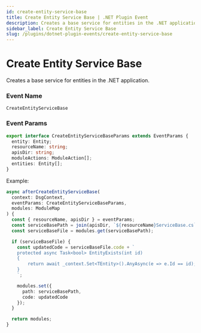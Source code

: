 ```yaml
---
id: create-entity-service-base
title: Create Entity Service Base | .NET Plugin Event
description: Creates a base service for entities in the .NET application.
sidebar_label: Create Entity Service Base
slug: /plugins/dotnet-plugin-events/create-entity-service-base
---
```


# Create Entity Service Base


Creates a base service for entities in the .NET application.

### Event Name

`CreateEntityServiceBase`

### Event Params

```ts
export interface CreateEntityServiceBaseParams extends EventParams {
  entity: Entity;
  resourceName: string;
  apisDir: string;
  moduleActions: ModuleAction[];
  entities: Entity[];
}
```

Example:

```ts
async afterCreateEntityServiceBase(
  context: DsgContext,
  eventParams: CreateEntityServiceBaseParams,
  modules: ModuleMap
) {
  const { resourceName, apisDir } = eventParams;
  const serviceBasePath = join(apisDir, `${resourceName}ServiceBase.cs`);
  const serviceBaseFile = modules.get(serviceBasePath);

  if (serviceBaseFile) {
    const updatedCode = serviceBaseFile.code + `
    protected async Task<bool> EntityExists(int id)
    {
        return await _context.Set<TEntity>().AnyAsync(e => e.Id == id);
    }
    `;

    modules.set({
      path: serviceBasePath,
      code: updatedCode
    });
  }

  return modules;
}
```